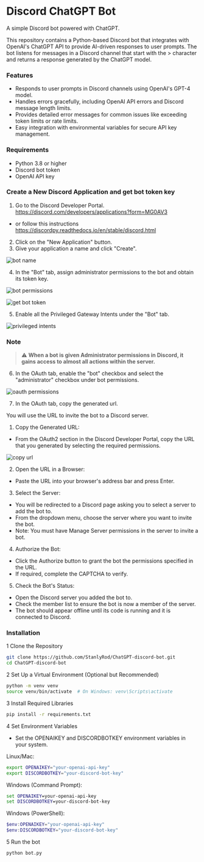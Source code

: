 # Discord ChatGPT Bot
A simple Discord bot powered with ChatGPT.

This repository contains a Python-based Discord bot that integrates with OpenAI's ChatGPT API to provide AI-driven responses to user prompts. The bot listens for messages in a Discord channel that start with the > character and returns a response generated by the ChatGPT model.

### Features

- Responds to user prompts in Discord channels using OpenAI's GPT-4 model.
- Handles errors gracefully, including OpenAI API errors and Discord message length limits.
- Provides detailed error messages for common issues like exceeding token limits or rate limits.
- Easy integration with environmental variables for secure API key management.

### Requirements

- Python 3.8 or higher 
- Discord bot token
- OpenAI API key


### Create a New Discord Application and get bot token key

1. Go to the Discord Developer Portal. https://discord.com/developers/applications?form=MG0AV3 
- or follow this instructions https://discordpy.readthedocs.io/en/stable/discord.html
2. Click on the "New Application" button.
3. Give your application a name and click "Create".
  
![bot name](https://github.com/user-attachments/assets/e743af70-aae4-4b6b-aaf1-c24dac1e69f3)

4. In the "Bot" tab, assign administrator permissions to the bot and obtain its token key.

![bot permissions](https://github.com/user-attachments/assets/ce82746e-c872-4d22-90ca-4ddc9d2cb4b4)

![get bot token ](https://github.com/user-attachments/assets/3809cef5-cc90-424c-87d4-abbc899d5ebe)

5. Enable all the Privileged Gateway Intents under the "Bot" tab.

![privileged intents](https://github.com/user-attachments/assets/99d75ae0-b041-401b-bc2b-0ba1fcea8f14)

### Note
> ⚠️ **When a bot is given Administrator permissions in Discord, it gains access to almost all actions within the server.**

6. In the OAuth tab, enable the "bot" checkbox and select the "administrator" checkbox under bot permissions.

![oauth permissions](https://github.com/user-attachments/assets/6e67e188-02f5-4bd4-8b28-7eb734c30c09)

7. In the OAuth tab, copy the generated url.

You will use the URL to invite the bot to a Discord server.

1. Copy the Generated URL:

- From the OAuth2 section in the Discord Developer Portal, copy the URL that you generated by selecting the required permissions.

![copy url](https://github.com/user-attachments/assets/67da3486-845f-4caf-b354-fbda39feeb9d)


2. Open the URL in a Browser:

- Paste the URL into your browser's address bar and press Enter.
3. Select the Server:

- You will be redirected to a Discord page asking you to select a server to add the bot to.
- From the dropdown menu, choose the server where you want to invite the bot.
- Note: You must have Manage Server permissions in the server to invite a bot.
4. Authorize the Bot:

- Click the Authorize button to grant the bot the permissions specified in the URL.
- If required, complete the CAPTCHA to verify.
5. Check the Bot's Status:

- Open the Discord server you added the bot to.
- Check the member list to ensure the bot is now a member of the server.
- The bot should appear offline until its code is running and it is connected to Discord.


### Installation

1 Clone the Repository
```bash
git clone https://github.com/StanlyRod/ChatGPT-discord-bot.git
cd ChatGPT-discord-bot
```

2 Set Up a Virtual Environment (Optional but Recommended)
```bash
python -m venv venv
source venv/bin/activate  # On Windows: venv\Scripts\activate
```

3 Install Required Libraries
```bash
pip install -r requirements.txt
```

4 Set Environment Variables
- Set the OPENAIKEY and DISCORDBOTKEY environment variables in your system.

Linux/Mac:
```bash
export OPENAIKEY="your-openai-api-key"
export DISCORDBOTKEY="your-discord-bot-key"
```
Windows (Command Prompt):
```cmd
set OPENAIKEY=your-openai-api-key
set DISCORDBOTKEY=your-discord-bot-key
```
Windows (PowerShell):
```powershell
$env:OPENAIKEY="your-openai-api-key"
$env:DISCORDBOTKEY="your-discord-bot-key"
```

5 Run the bot
```bash
python bot.py
```
